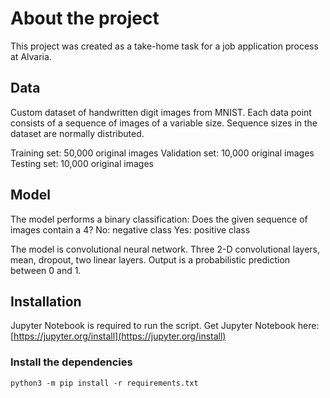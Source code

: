 # About the project

This project was created as a take-home task for a job application process at Alvaria.

## Data

Custom dataset of handwritten digit images from MNIST.
Each data point consists of a sequence of images of a variable size.
Sequence sizes in the dataset are normally distributed.

Training set: 50,000 original images
Validation set: 10,000 original images
Testing set: 10,000 original images

## Model

The model performs a binary classification:
Does the given sequence of images contain a 4?
No: negative class
Yes: positive class

The model is convolutional neural network.
Three 2-D convolutional layers, mean, dropout, two linear layers.
Output is a probabilistic prediction between 0 and 1.

## Installation

Jupyter Notebook is required to run the script.
Get Jupyter Notebook here: [https://jupyter.org/install](https://jupyter.org/install)
### Install the dependencies

`python3 -m pip install -r requirements.txt`


